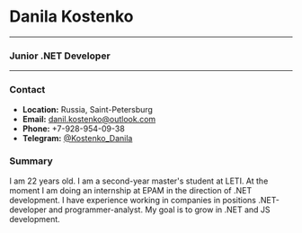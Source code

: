 # Danila Kostenko
---
### Junior .NET Developer
---
### Contact
+ **Location:** Russia, Saint-Petersburg
+ **Email:** <danil.kostenko@outlook.com>
+ **Phone:** +7-928-954-09-38
+ **Telegram:** [@Kostenko_Danila](https://t.me/Kostenko_Danila)

### Summary

I am 22 years old. I am a second-year master's student at LETI. At the moment I am doing an internship at EPAM in the direction of .NET development. I have experience working in companies in positions .NET-developer and programmer-analyst. My goal is to grow in .NET and JS development.